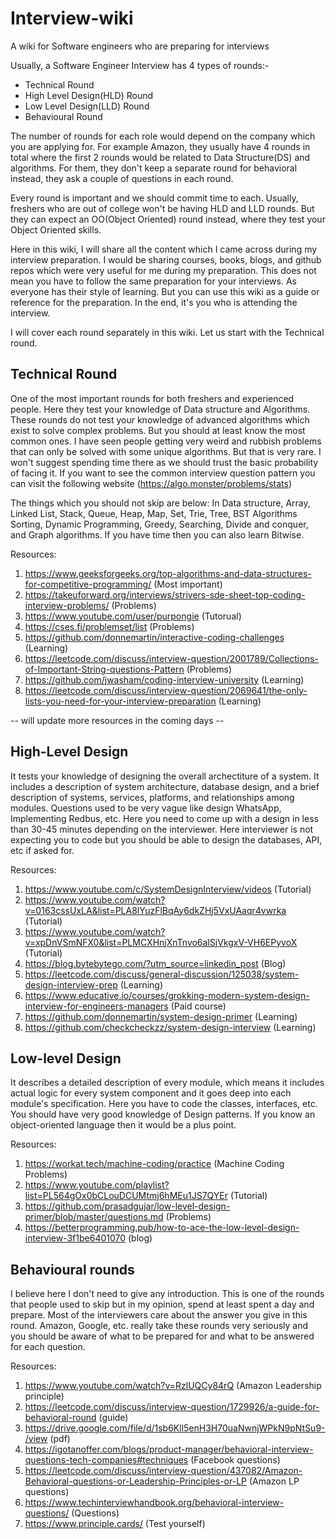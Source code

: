 # Interview-wiki
A wiki for Software engineers who are preparing for interviews

Usually, a Software Engineer Interview has 4 types of rounds:-
- Technical Round
- High Level Design(HLD) Round
- Low Level Design(LLD) Round
- Behavioural Round

The number of rounds for each role would depend on the company which you are applying for. For example Amazon, they usually have 4 rounds in total where the first 2 rounds would be related to Data Structure(DS) and algorithms. For them, they don't keep a separate round for behavioral instead, they ask a couple of questions in each round.

Every round is important and we should commit time to each. Usually, freshers who are out of college won't be having HLD and LLD rounds. But they can expect an OO(Object Oriented) round instead, where they test your Object Oriented skills.

Here in this wiki, I will share all the content which I came across during my interview preparation. I would be sharing courses, books, blogs, and github repos which were very useful for me during my preparation. This does not mean you have to follow the same preparation for your interviews. As everyone has their style of learning. But you can use this wiki as a guide or reference for the preparation. In the end, it's you who is attending the interview.

I will cover each round separately in this wiki. Let us start with the Technical round.

## Technical Round

One of the most important rounds for both freshers and experienced people. Here they test your knowledge of Data structure and Algorithms. These rounds do not test your knowledge of advanced algorithms which exist to solve complex problems. But you should at least know the most common ones. I have seen people getting very weird and rubbish problems that can only be solved with some unique algorithms. But that is very rare. I won't suggest spending time there as we should trust the basic probability of facing it. If you want to see the common interview question pattern you can visit the following website (https://algo.monster/problems/stats)

The things which you should not skip are below:
In Data structure,
Array, Linked List, Stack, Queue, Heap, Map, Set, Trie, Tree, BST
Algorithms
Sorting, Dynamic Programming, Greedy, Searching, Divide and conquer, and Graph algorithms. If you have time then you can also learn Bitwise.

Resources:
1. https://www.geeksforgeeks.org/top-algorithms-and-data-structures-for-competitive-programming/ (Most important)
2. https://takeuforward.org/interviews/strivers-sde-sheet-top-coding-interview-problems/ (Problems)
3. https://www.youtube.com/user/purpongie (Tutorual)
4. https://cses.fi/problemset/list (Problems)
5. https://github.com/donnemartin/interactive-coding-challenges (Learning)
6. https://leetcode.com/discuss/interview-question/2001789/Collections-of-Important-String-questions-Pattern (Problems)
7. https://github.com/jwasham/coding-interview-university (Learning)
8. https://leetcode.com/discuss/interview-question/2069641/the-only-lists-you-need-for-your-interview-preparation (Learning)

-- will update more resources in the coming days --

## High-Level Design

It tests your knowledge of designing the overall archectiture of a system. It includes a description of system architecture, database design, and a brief description of systems, services, platforms, and relationships among modules. Questions used to be very vague like design WhatsApp, Implementing Redbus, etc. Here you need to come up with a design in less than 30-45 minutes depending on the interviewer. Here interviewer is not expecting you to code but you should be able to design the databases, API, etc if asked for.

Resources:
1. https://www.youtube.com/c/SystemDesignInterview/videos (Tutorial)
2. https://www.youtube.com/watch?v=0163cssUxLA&list=PLA8lYuzFlBqAy6dkZHj5VxUAaqr4vwrka (Tutorial)
3. https://www.youtube.com/watch?v=xpDnVSmNFX0&list=PLMCXHnjXnTnvo6alSjVkgxV-VH6EPyvoX (Tutorial)
4. https://blog.bytebytego.com/?utm_source=linkedin_post (Blog)
5. https://leetcode.com/discuss/general-discussion/125038/system-design-interview-prep (Learning)
6. https://www.educative.io/courses/grokking-modern-system-design-interview-for-engineers-managers (Paid course)
7. https://github.com/donnemartin/system-design-primer (Learning)
8. https://github.com/checkcheckzz/system-design-interview (Learning)

## Low-level Design
It describes a detailed description of every module, which means it includes actual logic for every system component and it goes deep into each module's specification. Here you have to code the classes, interfaces, etc. You should have very good knowledge of Design patterns. If you know an object-oriented language then it would be a plus point.

Resources:
1. https://workat.tech/machine-coding/practice (Machine Coding Problems)
2. https://www.youtube.com/playlist?list=PL564gOx0bCLouDCUMtmj6hMEu1JS7QYEr (Tutorial)
3. https://github.com/prasadgujar/low-level-design-primer/blob/master/questions.md (Problems)
4. https://betterprogramming.pub/how-to-ace-the-low-level-design-interview-3f1be6401070 (blog)


## Behavioural rounds
I believe here I don't need to give any introduction. This is one of the rounds that people used to skip but in my opinion, spend at least spent a day and prepare. Most of the interviewers care about the answer you give in this round. Amazon, Google, etc. really take these rounds very seriously and you should be aware of what to be prepared for and what to be answered for each question.

Resources:
1. https://www.youtube.com/watch?v=RzlUQCy84rQ (Amazon Leadership principle)
2. https://leetcode.com/discuss/interview-question/1729926/a-guide-for-behavioral-round (guide)
3. https://drive.google.com/file/d/1sb6Kll5enH3H70uaNwnjWPkN9pNtSu9-/view (pdf)
4. https://igotanoffer.com/blogs/product-manager/behavioral-interview-questions-tech-companies#techniques (Facebook questions)
5. https://leetcode.com/discuss/interview-question/437082/Amazon-Behavioral-questions-or-Leadership-Principles-or-LP (Amazon LP questions)
6. https://www.techinterviewhandbook.org/behavioral-interview-questions/ (Questions)
7. https://www.principle.cards/ (Test yourself)